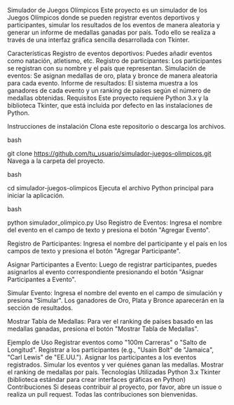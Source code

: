 Simulador de Juegos Olímpicos 
Este proyecto es un simulador de los Juegos Olímpicos donde se pueden registrar eventos deportivos y participantes, simular los resultados de los eventos de manera aleatoria y generar un informe de medallas ganadas por país. Todo ello se realiza a través de una interfaz gráfica sencilla desarrollada con Tkinter.

Características
Registro de eventos deportivos: Puedes añadir eventos como natación, atletismo, etc.
Registro de participantes: Los participantes se registran con su nombre y el país que representan.
Simulación de eventos: Se asignan medallas de oro, plata y bronce de manera aleatoria para cada evento.
Informe de resultados: El sistema muestra a los ganadores de cada evento y un ranking de países según el número de medallas obtenidas.
Requisitos
Este proyecto requiere Python 3.x y la biblioteca Tkinter, que está incluida por defecto en las instalaciones de Python.

Instrucciones de instalación
Clona este repositorio o descarga los archivos.

bash

git clone https://github.com/tu_usuario/simulador-juegos-olimpicos.git
Navega a la carpeta del proyecto.

bash

cd simulador-juegos-olimpicos
Ejecuta el archivo Python principal para iniciar la aplicación.

bash

python simulador_olimpico.py
Uso
Registro de Eventos: Ingresa el nombre del evento en el campo de texto y presiona el botón "Agregar Evento".

Registro de Participantes: Ingresa el nombre del participante y el país en los campos de texto y presiona el botón "Agregar Participante".

Asignar Participantes a Evento: Luego de registrar participantes, puedes asignarlos al evento correspondiente presionando el botón "Asignar Participantes a Evento".

Simular Evento: Ingresa el nombre del evento en el campo de simulación y presiona "Simular". Los ganadores de Oro, Plata y Bronce aparecerán en la sección de resultados.

Mostrar Tabla de Medallas: Para ver el ranking de países basado en las medallas ganadas, presiona el botón "Mostrar Tabla de Medallas".

Ejemplo de Uso
Registrar eventos como "100m Carreras" o "Salto de Longitud".
Registrar a los participantes (e.g., "Usain Bolt" de "Jamaica", "Carl Lewis" de "EE.UU.").
Asignar los participantes a los eventos registrados.
Simular los eventos y ver quiénes ganan las medallas.
Mostrar el ranking de medallas por país.
Tecnologías Utilizadas
Python 3.x
Tkinter (biblioteca estándar para crear interfaces gráficas en Python)
Contribuciones
Si deseas contribuir al proyecto, por favor, abre un issue o realiza un pull request. Todas las contribuciones son bienvenidas.
